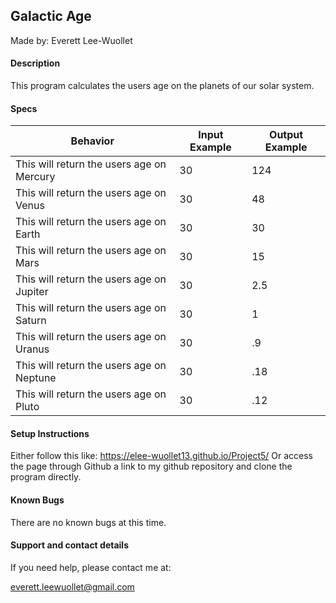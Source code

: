 ## Galactic Age
Made by: Everett Lee-Wuollet

#### Description
This program calculates the users age on the planets of our solar system.


#### Specs
| Behavior | Input Example | Output Example |
|----------|---------------|----------------|
| This will return the users age on Mercury | 30 | 124 |
| This will return the users age on Venus | 30 | 48 |
| This will return the users age on Earth | 30 | 30 |
| This will return the users age on Mars | 30 | 15 |
| This will return the users age on Jupiter | 30 | 2.5 |
| This will return the users age on Saturn | 30 | 1 |
| This will return the users age on Uranus | 30 | .9 |
| This will return the users age on Neptune | 30 | .18 |
| This will return the users age on Pluto | 30 | .12 |


#### Setup Instructions
Either follow this like: https://elee-wuollet13.github.io/Project5/ Or access the page through Github a link to my github repository and clone the program directly.

#### Known Bugs
There are no known bugs at this time.

#### Support and contact details
If you need help, please contact me at:

everett.leewuollet@gmail.com
